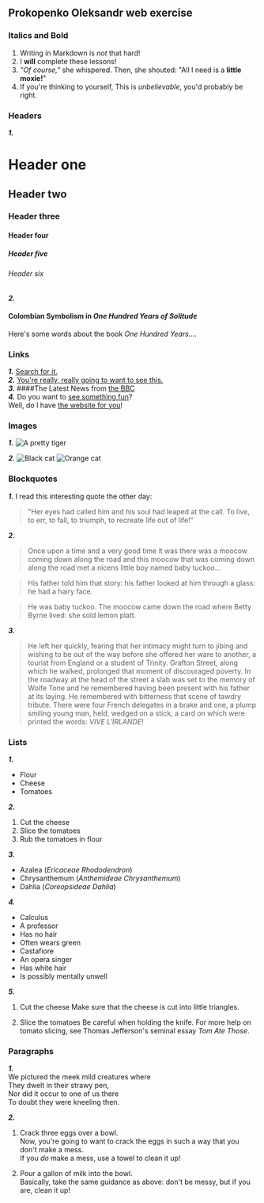 ## Prokopenko Oleksandr web exercise

### Italics and Bold

1. Writing in Markdown is _not_ that hard!
2. I **will** complete these lessons!
3. _"Of course,"_ she whispered. Then, she shouted: "All I need is a **little moxie!**"
4. If you're thinking to yourself, This is _unbelievable_, you'd probably be right.

### Headers

**_1._**
 # Header one
 ## Header two  
 ### Header three  
 #### Header four  
 ##### Header five  
 ###### Header six
 
**_2._**
#### Colombian Symbolism in _One Hundred Years of Solitude_
Here's some words about the book _One Hundred Years..._.

### Links

**_1._** [Search for it.](www.google.com)  
**_2._** [You're really, really going to want to see this.](www.dailykitten.com)  
**_3._** ####The Latest News from [the BBC](www.bbc.com/news)  
**_4._** Do you want to [see something fun][fun place]?  
Well, do I have [the website for you][another fun place]!

[fun place]: www.zombo.com
[another fun place]: www.stumbleupon.com

### Images

**_1._**
![A pretty tiger](https://upload.wikimedia.org/wikipedia/commons/5/56/Tiger.50.jpg)

**_2._**
![Black cat][Black] ![Orange cat][Orange]

[Black]: https://upload.wikimedia.org/wikipedia/commons/a/a3/81_INF_DIV_SSI.jpg
[Orange]: http://icons.iconarchive.com/icons/google/noto-emoji-animals-nature/256/22221-cat-icon.png


### Blockquotes

**_1._**
 I read this interesting quote the other day:
 > "Her eyes had called him and his soul had leaped at the call. To live, to err, to fall, to triumph, to recreate life out of life!"

**_2._**
 >Once upon a time and a very good time it was there was a moocow coming down along the road and this moocow that was coming down along the road met a nicens little boy named baby tuckoo...

 >His father told him that story: his father looked at him through a glass: he had a hairy face.

 >He was baby tuckoo. The moocow came down the road where Betty Byrne lived: she sold lemon platt.

**_3._**
 >He left her quickly, fearing that her intimacy might turn to jibing and wishing to be out of the way before she offered her ware to another, a tourist from England or a student of Trinity. Grafton Street, along which he walked, prolonged that moment of discouraged poverty. In the roadway at the head of the street a slab was set to the memory of Wolfe Tone and he remembered having been present with his father at its laying. He remembered with bitterness that scene of tawdry tribute. There were four French delegates in a brake and one, a plump smiling young man, held, wedged on a stick, a card on which were printed the words: _VIVE L'IRLANDE_!

### Lists

**_1._**
  * Flour
  * Cheese
  * Tomatoes

**_2._**
 1. Cut the cheese
 2. Slice the tomatoes
 3. Rub the tomatoes in flour
  
**_3._**
  * Azalea (_Ericaceae Rhododendron_)
  * Chrysanthemum (_Anthemideae Chrysanthemum_)
  * Dahlia (_Coreopsideae Dahlia_)

**_4._**
* Calculus
 * A professor
 * Has no hair
 * Often wears green
* Castafiore
 * An opera singer
 * Has white hair
 * Is possibly mentally unwell

**_5._**
1. Cut the cheese
 Make sure that the cheese is cut into little triangles.

2. Slice the tomatoes
 Be careful when holding the knife.
 For more help on tomato slicing, see Thomas Jefferson's seminal essay _Tom Ate Those_.

### Paragraphs

**_1._**  
 We pictured the meek mild creatures where  
 They dwelt in their strawy pen,  
 Nor did it occur to one of us there  
 To doubt they were kneeling then.  

**_2._**
 1. Crack three eggs over a bowl.  
 Now, you're going to want to crack the eggs in such a way that you don't make a mess.  
 If you _do_ make a mess, use a towel to clean it up!

 2. Pour a gallon of milk into the bowl.  
 Basically, take the same guidance as above: don't be messy, but if you are, clean it up!
